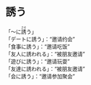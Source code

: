 # 誘う

<div class="vocab-term">
<div class="vocab-term-title">「～に<ruby>誘<rt>さそ</rt></ruby>う」</div>
<div class="vocab-term-content">
「デートに誘う」：“邀请约会” <br>
「食事に誘う」：“邀请吃饭” <br>
「友人に誘われる」：“被朋友邀请”  <br>
「遊びに誘う」：“邀请玩耍”  <br>
「友達に誘われる」：“被朋友邀请”  <br>
「会に誘う」：“邀请参加聚会”
</div>
</div>